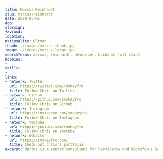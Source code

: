 ```yaml
---
title: Marcus Reinhardt
slug: marcus-reinhardt
date: 2020-06-01
dob: 
starsign: 
favFood: 
location:
nationality: GErman
thumb: ./images/marcus-thumb.jpg
image: ./images/marcus-large.jpg
searchTerms: marcus, reinhardt, developer, backend, full-stack
hobbies: 
- 
skills: 
- 
links:
- network: Twitter
  url: https://twitter.com/smokeyfro
  title: Follow Chris on Twitter
- network: Github
  url: https://github.com/smokeyfro
  title: Follow Chris on Github
- network: Instagram
  url: https://instagram.com/smokeyfro
  title: Follow Chris on Instagram
- network: Youtube
  url: https://youtube.com/smokeyfro
  title: Follow Chris on Youtube
- network: Website
  url: https://smokeyfro.com/
  title: Check out Chris's portfolio
excerpt: Marcus is a senior consultant for ServiceNow and Microfocus ServiceManager. He has more than 10 years expierence in customizing enterprice tools. In his free time he creates new starters and plugins for gridsome and helping in the community. Also he loves to ride his motorcycle at the racetrack.
---
```

